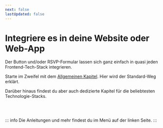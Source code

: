 ```yaml
---
next: false
lastUpdated: false
---
```


# Integriere es in deine Website oder Web-App

Der Button und/oder RSVP-Formular lassen sich ganz einfach in quasi jeden Frontend-Tech-Stack integrieren.

Starte im Zweifel mit dem [Allgemeinen Kapitel](./integration/general). Hier wird der Standard-Weg erklärt.

Darüber hinaus findest du aber auch dedizierte Kapitel für die beliebtesten Technologie-Stacks.

<br /><br />

::: info
Die Anleitungen und mehr findest du im Menü auf der linken Seite.
:::